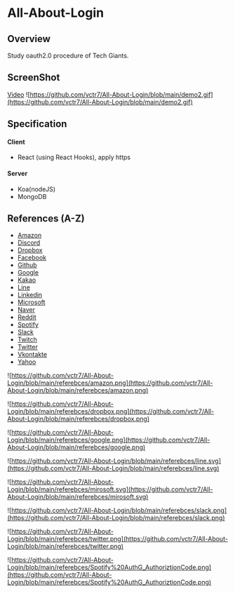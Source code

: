 # All-About-Login

## Overview
Study oauth2.0 procedure of Tech Giants.


## ScreenShot
[Video](https://drive.google.com/drive/folders/1Ds4tlK26BO79-hSgq-YZHTfQK9Y2jaIG?usp=sharing)
![https://github.com/vctr7/All-About-Login/blob/main/demo2.gif](https://github.com/vctr7/All-About-Login/blob/main/demo2.gif)
## Specification
#### Client
- React (using React Hooks), apply https
#### Server
- Koa(nodeJS)
- MongoDB


## References (A-Z)
- [Amazon](https://developer.amazon.com/docs/login-with-amazon/web-docs.html)
- [Discord](https://discord.com/developers/docs/topics/oauth2)
- [Dropbox](https://www.dropbox.com/lp/developers/reference/oauth-guide)
- [Facebook](https://developers.facebook.com/docs/facebook-login/web)
- [Github](https://docs.github.com/en/developers/apps/building-oauth-apps)
- [Google](https://developers.google.com/identity/protocols/oauth2)
- [Kakao](https://developers.kakao.com/docs/latest/en/getting-started/sdk-js)
- [Line](https://developers.line.biz/en/docs/line-login/integrate-line-login/#login-flow)
- [Linkedin](https://docs.microsoft.com/en-us/linkedin/consumer/integrations/self-serve/sign-in-with-linkedin?context=linkedin/consumer/context)
- [Microsoft](https://docs.microsoft.com/ko-kr/azure/active-directory/develop/v2-oauth2-auth-code-flow)
- [Naver](https://developers.naver.com/docs/login/web/#2--javascript%EB%A1%9C-%EB%84%A4%EC%9D%B4%EB%B2%84-%EC%95%84%EC%9D%B4%EB%94%94%EB%A1%9C-%EB%A1%9C%EA%B7%B8%EC%9D%B8-%EC%A0%81%EC%9A%A9%ED%95%98%EA%B8%B0)
- [Reddit](https://github.com/reddit-archive/reddit/wiki/OAuth2)
- [Spotify](https://developer.spotify.com/documentation/general/guides/authorization-guide/)
- [Slack](https://api.slack.com/authentication/oauth-v2)
- [Twitch](https://dev.twitch.tv/docs/authentication/getting-tokens-oauth)
- [Twitter](https://developer.twitter.com/en/docs/authentication/overview)
- [Vkontakte](https://vk.com/dev/authcode_flow_user)
- [Yahoo](https://developer.yahoo.com/oauth2/guide/)

![https://github.com/vctr7/All-About-Login/blob/main/referebces/amazon.png](https://github.com/vctr7/All-About-Login/blob/main/referebces/amazon.png)

![https://github.com/vctr7/All-About-Login/blob/main/referebces/dropbox.png](https://github.com/vctr7/All-About-Login/blob/main/referebces/dropbox.png)

![https://github.com/vctr7/All-About-Login/blob/main/referebces/google.png](https://github.com/vctr7/All-About-Login/blob/main/referebces/google.png)

![https://github.com/vctr7/All-About-Login/blob/main/referebces/line.svg](https://github.com/vctr7/All-About-Login/blob/main/referebces/line.svg)

![https://github.com/vctr7/All-About-Login/blob/main/referebces/mirosoft.svg](https://github.com/vctr7/All-About-Login/blob/main/referebces/mirosoft.svg)

![https://github.com/vctr7/All-About-Login/blob/main/referebces/slack.png](https://github.com/vctr7/All-About-Login/blob/main/referebces/slack.png)

![https://github.com/vctr7/All-About-Login/blob/main/referebces/twitter.png](https://github.com/vctr7/All-About-Login/blob/main/referebces/twitter.png)

![https://github.com/vctr7/All-About-Login/blob/main/referebces/Spotify%20AuthG_AuthoriztionCode.png](https://github.com/vctr7/All-About-Login/blob/main/referebces/Spotify%20AuthG_AuthoriztionCode.png)
